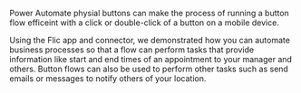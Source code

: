Power Automate physial buttons can make the process of running a
button flow efficeint with a click or double-click of a button on 
a mobile device. 

Using the Flic app and connector, we demonstrated how you can automate 
business processes so that a flow can perform tasks that provide information like 
start and end times of an appointment to your manager and others. Button flows 
can also be used to perform other tasks such as send emails or messages to 
notify others of your location.

